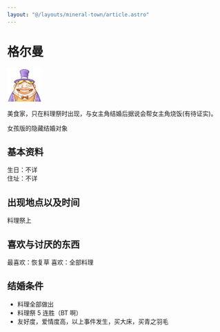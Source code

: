 ```yaml
---
layout: "@/layouts/mineral-town/article.astro"
---
```


# 格尔曼

![格尔曼](_格尔曼.png)

美食家，只在料理祭时出现，与女主角结婚后据说会帮女主角烧饭(有待证实)。

女孩版的隐藏结婚对象

## 基本资料

生日：不详  
住址：不详

## 出现地点以及时间

料理祭上

## 喜欢与讨厌的东西

最喜欢：恢复草 喜欢：全部料理

## 结婚条件

- 料理全部做出
- 料理祭 5 连胜（BT 啊）
- 友好度，爱情度高，以上事件发生，买大床，买青之羽毛
